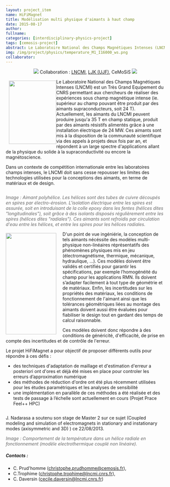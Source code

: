 ```yaml
---
layout: project_item
name: HiFiMagnet
title: Modélisation multi physique d'aimants à haut champ
date: 2015-08-17
author:
fullname:
categories: [interdisciplinary-physics-project]
tags: [cemosis-project]
abstract: Le Laboratoire National des Champs Magnétiques Intenses (LNCMI) est un Très Grand Equipement du CNRS permettant aux chercheurs de réaliser des expériences sous champ magnétique intense (ie. supérieur au champ pouvant être produit par des aimants supraconducteurs, soit 24 T).
img: /img/project/physics/temperature_M1_I16000_ws.png
collaborator: 
---
```


<center>
<p><img src="/img/project/physics/LJK_logo-small.png"> Collaboration : <a href="http://lncmi.cnrs.fr/">LNCMI</a>, <a href="http://www-ljk.imag.fr/">LJK (UJF)</a>, CeMoSiS <img src="/img/project/physics/LNCMI-logo-small.png">
</p>
</center>

<img src="/img/project/physics/Magnet_3D_Ouvert.png" height="200" width="150" style="float:left;display:inline;margin:5px 0px 0px 10px">
Le Laboratoire National des Champs Magnétiques Intenses (LNCMI) est un Très Grand Equipement du CNRS permettant aux chercheurs de réaliser des expériences sous champ magnétique intense (ie. supérieur au champ pouvant être produit par des aimants supraconducteurs, soit 24 T). Actuellement, les aimants du LNCMI peuvent produire jusqu'a 35 T en champ statique, produit par des aimants résistifs alimentés grâce à une installation électrique de 24 MW. Ces aimants sont mis à la disposition de la communauté scientifique via des appels à projets deux fois par an, et répondent à un large spectre d'applications allant de la physique du solide à la supraconductivité ou encore la magnétoscience.

Dans un contexte de compétition internationale entre les laboratoires champs intenses, le LNCMI doit sans cesse repousser les limites des technologies utilisées pour la conceptions des aimants, en terme de matériaux et de design.
<div style="clear:left"></div>

<p style="color:#666666;"><i>Image : Aimant polyhélice. Les hélices sont des tubes de cuivre découpés en spires par électro-érosion. L'isolation électrique entre les spires est assurée, soit en introduisant de la colle epoxy dans les fentes (hélices dites "longitudinales"), soit grâce à des isolants disposés régulièrement entre les spires (hélices dites "radiales"). Ces aimants sont refroidis par circulation d'eau entre les hélices, et entre les spires pour les hélices radiales.</i></p>

<img src="/img/project/physics/temperature_M1_I16000_ws.png" height="320" width="160" style="float:left;display:inline;margin:5px 20px 0px 0px">
D'un point de vue ingéniérie, la conception de tels aimants nécéssite des modèles multi-physique non-linéaires réprésentatifs des phénomènes physiques mis en jeu (électromagnétisme, thermique, mécanique, hydraulique, …).
Ces modèles doivent être validés et certifiés pour garantir les spécifications, par exemple l’homogénéité du champ pour les applications RMN. Ils doivent s’adapter facilement à tout type de géométrie et de matériaux. Enfin, les incertitudes sur les propriétés des matériaux, les conditions de fonctionnement de l'aimant ainsi que les tolérances géométriques liées au montage des aimants doivent aussi être évaluées pour fiabiliser le design tout en gardant des temps de calcul raisonnable.

Ces modèles doivent donc répondre à des conditions de généricité, d'efficacité, de prise en compte des incertitudes et de contrôle de l'erreur.

Le projet HiFiMagnet a pour objectif de proposer différents outils pour répondre à ces défis :

- des techniques d'adaptation de maillage et d'estimation d'erreur a posteriori ont d'ores et déjà été mises en place pour controler les erreurs d’approximation numérique
- des méthodes de réduction d'ordre ont été plus récemment utilisées pour les études paramétriques et les analyses de sensibilité
- une implémentation en parallèle de ces méthodes a été réalisée et des tests de passage à l’échelle sont actuellement en cours (Projet Prace Feel++  HPC)

<div style="clear:left"></div>

J. Nadarasa a soutenu son stage de Master 2 sur ce sujet (Coupled modeling and simulation of electromagnets in stationary and instationary modes (axisymmetric and 3D) ) ce 22/08/2013.

<p style="color:#666666;"><i>Image : Comportement de la température dans un hélice radiale en fonctionnement (modèle electrothermique couplé non linéaire).</i></p>

<h5>Contacts :</h5>

- C. Prud'homme (christophe.prudhomme@cemosis.fr),
- C.Trophime (christophe.trophime@lncmi.cnrs.fr),
- C. Daversin (cecile.daversin@lncmi.cnrs.fr)
